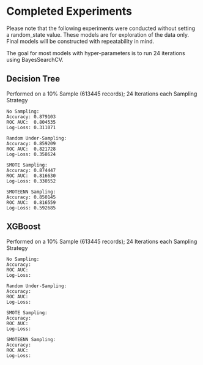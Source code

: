 # Completed Experiments

Please note that the following experiments were conducted without setting a random_state value.
These models are for exploration of the data only. Final models will be constructed with
repeatability in mind.

The goal for most models with hyper-parameters is to run 24 iterations using BayesSearchCV.

## Decision Tree

Performed on a 10% Sample (613445 records); 24 Iterations each Sampling Strategy

```
No Sampling:
Accuracy: 0.879103
ROC AUC:  0.804535
Log-Loss: 0.311071

Random Under-Sampling:
Accuracy: 0.859209
ROC AUC:  0.821728
Log-Loss: 0.358624

SMOTE Sampling:
Accuracy: 0.874447
ROC AUC:  0.816630
Log-Loss: 0.330552

SMOTEENN Sampling:
Accuracy: 0.850145
ROC AUC:  0.816559
Log-Loss: 0.592685
```

## XGBoost

Performed on a 10% Sample (613445 records); 24 Iterations each Sampling Strategy

```
No Sampling:
Accuracy:
ROC AUC:
Log-Loss:

Random Under-Sampling:
Accuracy:
ROC AUC:
Log-Loss:

SMOTE Sampling:
Accuracy:
ROC AUC:
Log-Loss:

SMOTEENN Sampling:
Accuracy:
ROC AUC:
Log-Loss:
```

